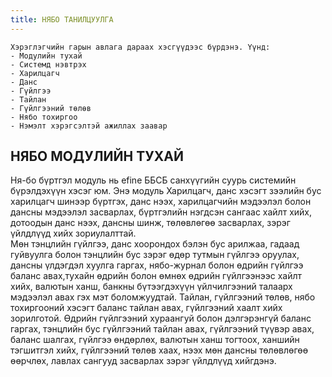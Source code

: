 ```yaml
---
title: НЯБО ТАНИЛЦУУЛГА
---
```


```
Хэрэглэгчийн гарын авлага дараах хэсгүүдээс бүрдэнэ. Үүнд:
- Модулийн тухай
- Системд нэвтрэх 
- Харилцагч
- Данс
- Гүйлгээ
- Тайлан
- Гүйлгээний төлөв
- Нябо тохиргоо
- Нэмэлт хэрэгсэлтэй ажиллах заавар
```

 ## НЯБО МОДУЛИЙН ТУХАЙ	
>
Ня-бо бүртгэл модуль нь efine ББСБ санхүүгийн суурь системийн бүрэлдэхүүн хэсэг юм.
Энэ модуль Харилцагч, данс  хэсэгт  зээлийн бус харилцагч шинээр бүртгэх, данс нээх, харилцагчийн мэдээлэл болон дансны мэдээлэл засварлах, бүртгэлийн нэгдсэн сангаас хайлт хийх, дотоодын данс нээх, дансны шинж, төлөвлөгөө засварлах, зэрэг үйлдлүүд хийх зориулалттай.  
Мөн тэнцлийн гүйлгээ, данс хоорондох  бэлэн бус арилжаа, гадаад гуйвуулга болон тэнцлийн бус зэрэг өдөр тутмын гүйлгээ оруулах, дансны үлдэгдэл хуулга гаргах, нябо-журнал болон өдрийн гүйлгээ баланс авах,тухайн өдрийн болон өмнөх өдрийн гүйлгээнээс хайлт хийх, валютын ханш, банкны бүтээгдэхүүн үйлчилгээний талаарх мэдээлэл авах гэх мэт боломжуудтай.
Тайлан, гүйлгээний төлөв, нябо тохиргооний хэсэгт баланс тайлан авах, гүйлгээний хаалт хийх зорилготой. Өдрийн гүйлгээний хураангуй болон дэлгэрэнгүй баланс гаргах, тэнцлийн бус гүйлгээний тайлан авах, гүйлгээний түүвэр авах, баланс шалгах, гүйлгээ өндөрлөх, валютын ханш тогтоох, ханшийн тэгшитгэл хийх, гүйлгээний төлөв хаах, нээх мөн дансны төлөвлөгөө өөрчлөх, лавлах сангууд засварлах зэрэг үйлдлүүд хийгдэнэ.

